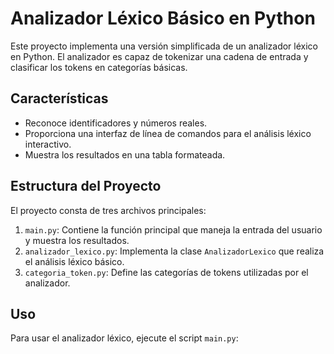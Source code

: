 # Analizador Léxico Básico en Python

Este proyecto implementa una versión simplificada de un analizador léxico en Python. El analizador es capaz de tokenizar una cadena de entrada y clasificar los tokens en categorías básicas.

## Características

- Reconoce identificadores y números reales.
- Proporciona una interfaz de línea de comandos para el análisis léxico interactivo.
- Muestra los resultados en una tabla formateada.

## Estructura del Proyecto

El proyecto consta de tres archivos principales:

1. `main.py`: Contiene la función principal que maneja la entrada del usuario y muestra los resultados.
2. `analizador_lexico.py`: Implementa la clase `AnalizadorLexico` que realiza el análisis léxico básico.
3. `categoria_token.py`: Define las categorías de tokens utilizadas por el analizador.

## Uso

Para usar el analizador léxico, ejecute el script `main.py`:
